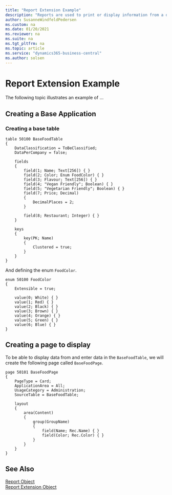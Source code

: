```yaml
---
title: "Report Extension Example"
description: "Reports are used to print or display information from a database."
author: SusanneWindfeldPedersen
ms.custom: na
ms.date: 01/20/2021
ms.reviewer: na
ms.suite: na
ms.tgt_pltfrm: na
ms.topic: article
ms.service: "dynamics365-business-central"
ms.author: solsen
---
```


# Report Extension Example

The following topic illustrates an example of ...

## Creating a Base Application

### Creating a base table

```al
table 50100 BaseFoodTable
{
    DataClassification = ToBeClassified;
    DataPerCompany = false;

    fields
    {
        field(1; Name; Text[256]) { }
        field(2; Color; Enum FoodColor) { }
        field(3; Flavour; Text[256]) { }
        field(4; "Vegan Friendly"; Boolean) { }
        field(5; "Vegetarian Friendly"; Boolean) { }
        field(7; Price; Decimal)
        {
            DecimalPlaces = 2;
        }

        field(8; Restaurant; Integer) { }
    }

    keys
    {
        key(PK; Name)
        {
            Clustered = true;
        }
    }
}
```

And defining the enum `FoodColor`.

```al
enum 50100 FoodColor
{
    Extensible = true;

    value(0; White) { }
    value(1; Red) { }
    value(2; Black) { }
    value(3; Brown) { }
    value(4; Orange) { }
    value(5; Green) { }
    value(6; Blue) { }
}
```

## Creating a page to display

To be able to display data from and enter data in the `BaseFoodTable`, we will create the following page called `BaseFoodPage`.

```al
page 50101 BaseFoodPage
{
    PageType = Card;
    ApplicationArea = All;
    UsageCategory = Administration;
    SourceTable = BaseFoodTable;

    layout
    {
        area(Content)
        {
            group(GroupName)
            {
                field(Name; Rec.Name) { }
                field(Color; Rec.Color) { }
            }
        }
    }
}
```



## See Also

[Report Object](devenv-report-object.md)  
[Report Extension Object](devenv-report-ext-object.md)